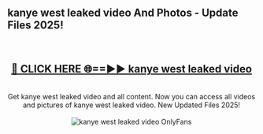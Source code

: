 <h2>kanye west leaked video And Photos - Update Files 2025!</h2>
<br>
<div align="center">
<h2><a href="https://betterlinks.top/A2PfLJ" rel="nofollow">🔴 CLICK HERE 🌐==►► kanye west leaked video</a></h2>
<br>
Get kanye west leaked video and all content. Now you can access all videos and pictures of kanye west leaked video. New Updated Files 2025!
<br>
<br>
<a href="https://betterlinks.top/A2PfLJ" rel="nofollow" data-target="animated-image.originalLink"><img src="https://i.imgur.com/dJHk4Zq.gif" alt="kanye west leaked video OnlyFans" style="max-width: 100%; display: inline-block;" data-target="animated-image.originalImage"></a>
</div>
<br>